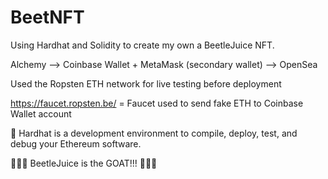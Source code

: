# BeetNFT

Using Hardhat and Solidity to create my own a BeetleJuice NFT. 

Alchemy --> Coinbase Wallet + MetaMask (secondary wallet) --> OpenSea 

Used the Ropsten ETH network for live testing before deployment

https://faucet.ropsten.be/ = Faucet used to send fake ETH to Coinbase Wallet account

👷 Hardhat is a development environment to compile, deploy, test, and debug your Ethereum software.

🐐🐐🐐 BeetleJuice is the GOAT!!! 🐐🐐🐐

